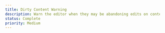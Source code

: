 ```yaml
---
title: Dirty Content Warning
description: Warn the editor when they may be abandoning edits on content.
status: Complete
priority: Medium
---
```

